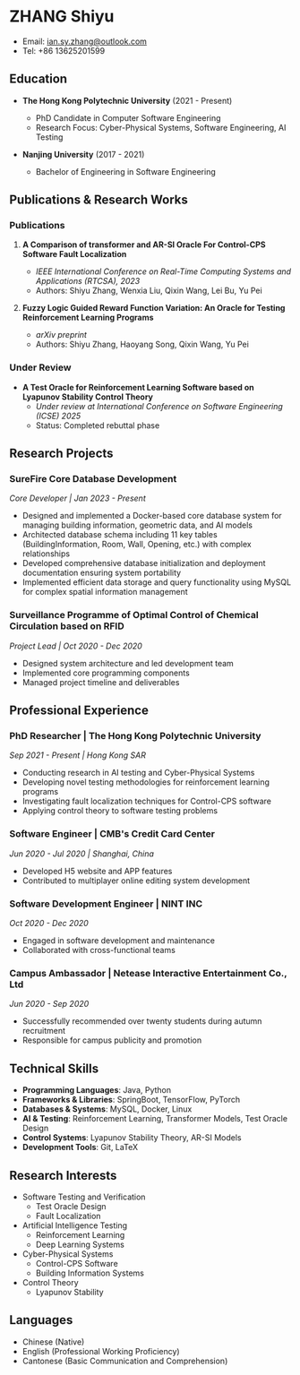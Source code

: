 # ZHANG Shiyu
- Email: ian.sy.zhang@outlook.com
- Tel: +86 13625201599

## Education
- **The Hong Kong Polytechnic University** (2021 - Present)
  - PhD Candidate in Computer Software Engineering
  - Research Focus: Cyber-Physical Systems, Software Engineering, AI Testing

- **Nanjing University** (2017 - 2021)
  - Bachelor of Engineering in Software Engineering

## Publications & Research Works

### Publications
1. **A Comparison of transformer and AR-SI Oracle For Control-CPS Software Fault Localization**
   - *IEEE International Conference on Real-Time Computing Systems and Applications (RTCSA), 2023*
   - Authors: Shiyu Zhang, Wenxia Liu, Qixin Wang, Lei Bu, Yu Pei

2. **Fuzzy Logic Guided Reward Function Variation: An Oracle for Testing Reinforcement Learning Programs**
   - *arXiv preprint*
   - Authors: Shiyu Zhang, Haoyang Song, Qixin Wang, Yu Pei

### Under Review
- **A Test Oracle for Reinforcement Learning Software based on Lyapunov Stability Control Theory**
  - *Under review at International Conference on Software Engineering (ICSE) 2025*
  - Status: Completed rebuttal phase

## Research Projects
### SureFire Core Database Development
*Core Developer | Jan 2023 - Present*
- Designed and implemented a Docker-based core database system for managing building information, geometric data, and AI models
- Architected database schema including 11 key tables (BuildingInformation, Room, Wall, Opening, etc.) with complex relationships
- Developed comprehensive database initialization and deployment documentation ensuring system portability
- Implemented efficient data storage and query functionality using MySQL for complex spatial information management

### Surveillance Programme of Optimal Control of Chemical Circulation based on RFID
*Project Lead | Oct 2020 - Dec 2020*
- Designed system architecture and led development team
- Implemented core programming components
- Managed project timeline and deliverables

## Professional Experience
### PhD Researcher | The Hong Kong Polytechnic University
*Sep 2021 - Present | Hong Kong SAR*
- Conducting research in AI testing and Cyber-Physical Systems
- Developing novel testing methodologies for reinforcement learning programs
- Investigating fault localization techniques for Control-CPS software
- Applying control theory to software testing problems

### Software Engineer | CMB's Credit Card Center
*Jun 2020 - Jul 2020 | Shanghai, China*
- Developed H5 website and APP features
- Contributed to multiplayer online editing system development

### Software Development Engineer | NINT INC
*Oct 2020 - Dec 2020*
- Engaged in software development and maintenance
- Collaborated with cross-functional teams

### Campus Ambassador | Netease Interactive Entertainment Co., Ltd
*Jun 2020 - Sep 2020*
- Successfully recommended over twenty students during autumn recruitment
- Responsible for campus publicity and promotion

## Technical Skills
- **Programming Languages**: Java, Python
- **Frameworks & Libraries**: SpringBoot, TensorFlow, PyTorch
- **Databases & Systems**: MySQL, Docker, Linux
- **AI & Testing**: Reinforcement Learning, Transformer Models, Test Oracle Design
- **Control Systems**: Lyapunov Stability Theory, AR-SI Models
- **Development Tools**: Git, LaTeX

## Research Interests
- Software Testing and Verification
  * Test Oracle Design
  * Fault Localization
- Artificial Intelligence Testing
  * Reinforcement Learning
  * Deep Learning Systems
- Cyber-Physical Systems
  * Control-CPS Software
  * Building Information Systems
- Control Theory
  * Lyapunov Stability

## Languages
- Chinese (Native)
- English (Professional Working Proficiency)
- Cantonese (Basic Communication and Comprehension)
